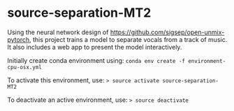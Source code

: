 # source-separation-MT2


Using the neural network design of https://github.com/sigsep/open-unmix-pytorch, this project trains a model to separate vocals from a track of music. It also includes a web app to present the model interactively.

Initially create conda environment using:
`conda env create -f environment-cpu-osx.yml`

To activate this environment, use:
`> source activate source-separation-MT2`

To deactivate an active environment, use:
`> source deactivate`


